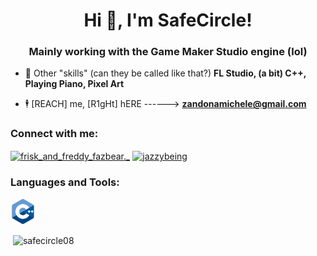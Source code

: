 <h1 align="center">Hi 👋, I'm SafeCircle!</h1>
<h3 align="center">Mainly working with the Game Maker Studio engine (lol)</h3>

- 🎩 Other "skills" (can they be called like that?) **FL Studio, (a bit) C++, Playing Piano, Pixel Art**

- 🕴️ [REACH] me, [R1gHt] hERE ------> **zandonamichele@gmail.com**

<h3 align="left">Connect with me:</h3>
<p align="left">
<a href="https://instagram.com/frisk_and_freddy_fazbear._" target="blank"><img align="center" src="https://raw.githubusercontent.com/rahuldkjain/github-profile-readme-generator/master/src/images/icons/Social/instagram.svg" alt="frisk_and_freddy_fazbear._" height="30" width="40" /></a>
<a href="https://www.youtube.com/c/jazzybeing" target="blank"><img align="center" src="https://raw.githubusercontent.com/rahuldkjain/github-profile-readme-generator/master/src/images/icons/Social/youtube.svg" alt="jazzybeing" height="30" width="40" /></a>
</p>

<h3 align="left">Languages and Tools:</h3>
<p align="left"> <a href="https://www.w3schools.com/cpp/" target="_blank" rel="noreferrer"> <img src="https://raw.githubusercontent.com/devicons/devicon/master/icons/cplusplus/cplusplus-original.svg" alt="cplusplus" width="40" height="40"/> </a> </p>

<p>&nbsp;<img align="center" src="https://github-readme-stats.vercel.app/api?username=safecircle08&show_icons=true&locale=en" alt="safecircle08" /></p>
